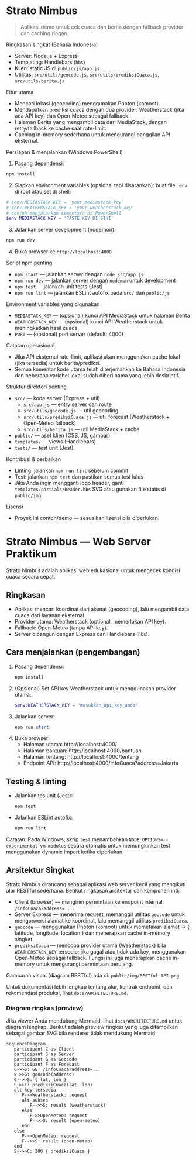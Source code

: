 # Strato Nimbus

> Aplikasi demo untuk cek cuaca dan berita dengan fallback provider dan caching ringan.

Ringkasan singkat (Bahasa Indonesia)
- Server: Node.js + Express
- Templating: Handlebars (`hbs`)
- Klien: static JS di `public/js/app.js`
- Utilitas: `src/utils/geocode.js`, `src/utils/prediksiCuaca.js`, `src/utils/berita.js`

Fitur utama
- Mencari lokasi (geocoding) menggunakan Photon (komoot).
- Mendapatkan prediksi cuaca dengan dua provider: Weatherstack (jika ada API key) dan Open‑Meteo sebagai fallback.
- Halaman Berita yang mengambil data dari MediaStack, dengan retry/fallback ke cache saat rate-limit.
- Caching in-memory sederhana untuk mengurangi panggilan API eksternal.

Persiapan & menjalankan (Windows PowerShell)
1. Pasang dependensi:
```powershell
npm install
```
2. Siapkan environment variables (opsional tapi disarankan): buat file `.env` di root atau set di shell:
```powershell
# $env:MEDIASTACK_KEY = 'your_mediastack_key'
# $env:WEATHERSTACK_KEY = 'your_weatherstack_key'
# contoh menjalankan sementara di PowerShell
$env:MEDIASTACK_KEY = 'PASTE_KEY_DI_SINI'
```
3. Jalankan server development (nodemon):
```powershell
npm run dev
```
4. Buka browser ke `http://localhost:4000`

Script npm penting
- `npm start` — jalankan server dengan `node src/app.js`
- `npm run dev` — jalankan server dengan `nodemon` untuk development
- `npm test` — jalankan unit tests (Jest)
- `npm run lint` — jalankan ESLint autofix pada `src/` dan `public/js`

Environment variables yang digunakan
- `MEDIASTACK_KEY` — (opsional) kunci API MediaStack untuk halaman Berita
- `WEATHERSTACK_KEY` — (opsional) kunci API Weatherstack untuk meningkatkan hasil cuaca
- `PORT` — (opsional) port server (default: 4000)

Catatan operasional
- Jika API eksternal rate-limit, aplikasi akan menggunakan cache lokal (jika tersedia) untuk berita/prediksi.
- Semua komentar kode utama telah diterjemahkan ke Bahasa Indonesia dan beberapa variabel lokal sudah diberi nama yang lebih deskriptif.

Struktur direktori penting
- `src/` — kode server (Express + util)
  - `src/app.js` — entry server dan route
  - `src/utils/geocode.js` — util geocoding
  - `src/utils/prediksiCuaca.js` — util forecast (Weatherstack + Open‑Meteo fallback)
  - `src/utils/berita.js` — util MediaStack + cache
- `public/` — aset klien (CSS, JS, gambar)
- `templates/` — views (Handlebars)
- `tests/` — test unit (Jest)

Kontribusi & perbaikan
- Linting: jalankan `npm run lint` sebelum commit
- Test: jalankan `npm test` dan pastikan semua test lulus
- Jika Anda ingin mengganti logo header, ganti `templates/partials/header.hbs` SVG atau gunakan file statis di `public/img`.

Lisensi
- Proyek ini contoh/demo — sesuaikan lisensi bila diperlukan.
# Strato Nimbus — Web Server Praktikum

Strato Nimbus adalah aplikasi web edukasional untuk mengecek kondisi cuaca secara cepat.

## Ringkasan
- Aplikasi mencari koordinat dari alamat (geocoding), lalu mengambil data cuaca dari layanan eksternal.
- Provider utama: Weatherstack (optional, memerlukan API key).
- Fallback: Open‑Meteo (tanpa API key).
- Server dibangun dengan Express dan Handlebars (`hbs`).

## Cara menjalankan (pengembangan)
1. Pasang dependensi:
   ```powershell
   npm install
   ```
2. (Opsional) Set API key Weatherstack untuk menggunakan provider utama:
   ```powershell
   $env:WEATHERSTACK_KEY = 'masukkan_api_key_anda'
   ```
3. Jalankan server:
   ```powershell
   npm run start
   ```
4. Buka browser:
   - Halaman utama: http://localhost:4000/
   - Halaman bantuan: http://localhost:4000/bantuan
   - Halaman tentang: http://localhost:4000/tentang
   - Endpoint API: http://localhost:4000/infoCuaca?address=Jakarta

## Testing & linting
- Jalankan tes unit (Jest):
   ```powershell
   npm test
   ```
- Jalankan ESLint autofix:
   ```powershell
   npm run lint
   ```

Catatan: Pada Windows, skrip `test` menambahkan `NODE_OPTIONS=--experimental-vm-modules` secara otomatis untuk memungkinkan test menggunakan dynamic import ketika diperlukan.

## Arsitektur Singkat

Strato Nimbus dirancang sebagai aplikasi web server kecil yang mengikuti alur RESTful sederhana. Berikut ringkasan arsitektur dan komponen inti:

- Client (browser) — mengirim permintaan ke endpoint internal: `/infoCuaca?address=...`.
- Server Express — menerima request, memanggil utilitas `geocode` untuk mengonversi alamat ke koordinat, lalu memanggil utilitas `prediksiCuaca`.
- `geocode` — menggunakan Photon (komoot) untuk memetakan alamat -> { latitude, longitude, location } dan menerapkan cache in-memory singkat.
- `prediksiCuaca` — mencoba provider utama (Weatherstack) bila `WEATHERSTACK_KEY` tersedia; jika gagal atau tidak ada key, menggunakan Open‑Meteo sebagai fallback. Fungsi ini juga menerapkan cache in-memory untuk mengurangi permintaan berulang.

Gambaran visual (diagram RESTful) ada di: `public/img/RESTful API.png`

Untuk dokumentasi lebih lengkap tentang alur, kontrak endpoint, dan rekomendasi produksi, lihat `docs/ARCHITECTURE.md`.

### Diagram ringkas (preview)

Jika viewer Anda mendukung Mermaid, lihat `docs/ARCHITECTURE.md` untuk diagram lengkap. Berikut adalah preview ringkas yang juga ditampilkan sebagai gambar SVG bila renderer tidak mendukung Mermaid:

```mermaid
sequenceDiagram
   participant C as Client
   participant S as Server
   participant G as Geocode
   participant F as Forecast
   C->>S: GET /infoCuaca?address=...
   S->>G: geocode(address)
   G-->>S: { lat, lon }
   S->>F: prediksiCuaca(lat, lon)
   alt key tersedia
      F->>Weatherstack: request
      alt sukses
         F-->>S: result (weatherstack)
      else
         F->>OpenMeteo: request
         F-->>S: result (open-meteo)
      end
   else
      F->>OpenMeteo: request
      F-->>S: result (open-meteo)
   end
   S-->>C: 200 { prediksiCuaca }
```
